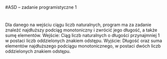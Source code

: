 #ASD – zadanie programistyczne 1
#
Dla danego na wejściu ciągu liczb naturalnych, program ma za zadanie znaleźć najdłuższy podciąg monotoniczny i zwrócić jego długość, a także sumę elementów. 
Wejście: Ciąg liczb naturalnych o długości przynajmniej 1 w postaci liczb oddzielonych znakiem odstępu. 
Wyjście: Długość oraz suma elementów najdłuższego podciągu monotonicznego, w postaci dwóch liczb oddzielonych znakiem odstępu.
